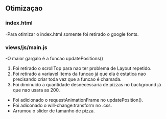 ## Otimizaçao

### index.html
-Para otimizar o index.html somente foi retirado o google fonts.

### views/js/main.js
-O maior gargalo é a funcao updatePositions()
1. Foi retirado o scrollTop para nao ter problema de Layout repetido.
2. Foi retirado a variavel Items da funcao já que ela é estatica nao precisando criar toda vez que a funcao é chamada.
3. Foi diminuido a quantidade desnecessaria de pizzas no background já que nao usara as 200.

- Foi adicionado o requestAnimationFrame no updatePosition().
- Foi adiconado o will-change:transform no .css.
- Arrumou o slider de tamanho de pizza.